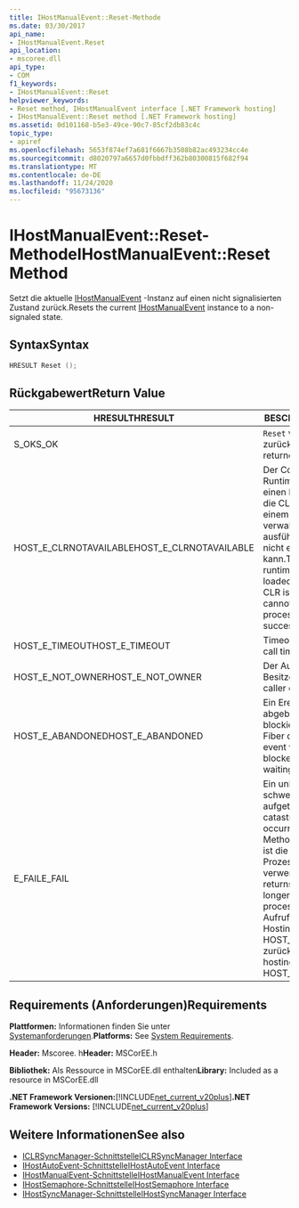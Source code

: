 ```yaml
---
title: IHostManualEvent::Reset-Methode
ms.date: 03/30/2017
api_name:
- IHostManualEvent.Reset
api_location:
- mscoree.dll
api_type:
- COM
f1_keywords:
- IHostManualEvent::Reset
helpviewer_keywords:
- Reset method, IHostManualEvent interface [.NET Framework hosting]
- IHostManualEvent::Reset method [.NET Framework hosting]
ms.assetid: 0d101168-b5e3-49ce-90c7-85cf2db83c4c
topic_type:
- apiref
ms.openlocfilehash: 5653f874ef7a681f6667b3508b82ac493234cc4e
ms.sourcegitcommit: d8020797a6657d0fbbdff362b80300815f682f94
ms.translationtype: MT
ms.contentlocale: de-DE
ms.lasthandoff: 11/24/2020
ms.locfileid: "95673136"
---
```

# <a name="ihostmanualeventreset-method"></a><span data-ttu-id="7e6f4-102">IHostManualEvent::Reset-Methode</span><span class="sxs-lookup"><span data-stu-id="7e6f4-102">IHostManualEvent::Reset Method</span></span>

<span data-ttu-id="7e6f4-103">Setzt die aktuelle [IHostManualEvent](ihostmanualevent-interface.md) -Instanz auf einen nicht signalisierten Zustand zurück.</span><span class="sxs-lookup"><span data-stu-id="7e6f4-103">Resets the current [IHostManualEvent](ihostmanualevent-interface.md) instance to a non-signaled state.</span></span>  
  
## <a name="syntax"></a><span data-ttu-id="7e6f4-104">Syntax</span><span class="sxs-lookup"><span data-stu-id="7e6f4-104">Syntax</span></span>  
  
```cpp  
HRESULT Reset ();  
```  
  
## <a name="return-value"></a><span data-ttu-id="7e6f4-105">Rückgabewert</span><span class="sxs-lookup"><span data-stu-id="7e6f4-105">Return Value</span></span>  
  
|<span data-ttu-id="7e6f4-106">HRESULT</span><span class="sxs-lookup"><span data-stu-id="7e6f4-106">HRESULT</span></span>|<span data-ttu-id="7e6f4-107">BESCHREIBUNG</span><span class="sxs-lookup"><span data-stu-id="7e6f4-107">Description</span></span>|  
|-------------|-----------------|  
|<span data-ttu-id="7e6f4-108">S_OK</span><span class="sxs-lookup"><span data-stu-id="7e6f4-108">S_OK</span></span>|<span data-ttu-id="7e6f4-109">`Reset` wurde erfolgreich zurückgegeben.</span><span class="sxs-lookup"><span data-stu-id="7e6f4-109">`Reset` returned successfully.</span></span>|  
|<span data-ttu-id="7e6f4-110">HOST_E_CLRNOTAVAILABLE</span><span class="sxs-lookup"><span data-stu-id="7e6f4-110">HOST_E_CLRNOTAVAILABLE</span></span>|<span data-ttu-id="7e6f4-111">Der Common Language Runtime (CLR) wurde nicht in einen Prozess geladen, oder die CLR befindet sich in einem Zustand, in dem Sie verwalteten Code nicht ausführen oder den-Befehl nicht erfolgreich verarbeiten kann.</span><span class="sxs-lookup"><span data-stu-id="7e6f4-111">The common language runtime (CLR) has not been loaded into a process, or the CLR is in a state in which it cannot run managed code or process the call successfully.</span></span>|  
|<span data-ttu-id="7e6f4-112">HOST_E_TIMEOUT</span><span class="sxs-lookup"><span data-stu-id="7e6f4-112">HOST_E_TIMEOUT</span></span>|<span data-ttu-id="7e6f4-113">Timeout des Aufrufes.</span><span class="sxs-lookup"><span data-stu-id="7e6f4-113">The call timed out.</span></span>|  
|<span data-ttu-id="7e6f4-114">HOST_E_NOT_OWNER</span><span class="sxs-lookup"><span data-stu-id="7e6f4-114">HOST_E_NOT_OWNER</span></span>|<span data-ttu-id="7e6f4-115">Der Aufrufer ist nicht Besitzer der Sperre.</span><span class="sxs-lookup"><span data-stu-id="7e6f4-115">The caller does not own the lock.</span></span>|  
|<span data-ttu-id="7e6f4-116">HOST_E_ABANDONED</span><span class="sxs-lookup"><span data-stu-id="7e6f4-116">HOST_E_ABANDONED</span></span>|<span data-ttu-id="7e6f4-117">Ein Ereignis wurde abgebrochen, während ein blockierter Thread oder eine Fiber darauf wartete.</span><span class="sxs-lookup"><span data-stu-id="7e6f4-117">An event was canceled while a blocked thread or fiber was waiting on it.</span></span>|  
|<span data-ttu-id="7e6f4-118">E_FAIL</span><span class="sxs-lookup"><span data-stu-id="7e6f4-118">E_FAIL</span></span>|<span data-ttu-id="7e6f4-119">Ein unbekannter schwerwiegender Fehler ist aufgetreten.</span><span class="sxs-lookup"><span data-stu-id="7e6f4-119">An unknown catastrophic failure occurred.</span></span> <span data-ttu-id="7e6f4-120">Wenn eine Methode E_FAIL zurückgibt, ist die CLR innerhalb des Prozesses nicht mehr verwendbar.</span><span class="sxs-lookup"><span data-stu-id="7e6f4-120">When a method returns E_FAIL, the CLR is no longer usable within the process.</span></span> <span data-ttu-id="7e6f4-121">Nachfolgende Aufrufe von Hostingmethoden geben HOST_E_CLRNOTAVAILABLE zurück.</span><span class="sxs-lookup"><span data-stu-id="7e6f4-121">Subsequent calls to hosting methods return HOST_E_CLRNOTAVAILABLE.</span></span>|  
  
## <a name="requirements"></a><span data-ttu-id="7e6f4-122">Requirements (Anforderungen)</span><span class="sxs-lookup"><span data-stu-id="7e6f4-122">Requirements</span></span>  

 <span data-ttu-id="7e6f4-123">**Plattformen:** Informationen finden Sie unter [Systemanforderungen](../../get-started/system-requirements.md).</span><span class="sxs-lookup"><span data-stu-id="7e6f4-123">**Platforms:** See [System Requirements](../../get-started/system-requirements.md).</span></span>  
  
 <span data-ttu-id="7e6f4-124">**Header:** Mscoree. h</span><span class="sxs-lookup"><span data-stu-id="7e6f4-124">**Header:** MSCorEE.h</span></span>  
  
 <span data-ttu-id="7e6f4-125">**Bibliothek:** Als Ressource in MSCorEE.dll enthalten</span><span class="sxs-lookup"><span data-stu-id="7e6f4-125">**Library:** Included as a resource in MSCorEE.dll</span></span>  
  
 <span data-ttu-id="7e6f4-126">**.NET Framework Versionen:**[!INCLUDE[net_current_v20plus](../../../../includes/net-current-v20plus-md.md)]</span><span class="sxs-lookup"><span data-stu-id="7e6f4-126">**.NET Framework Versions:** [!INCLUDE[net_current_v20plus](../../../../includes/net-current-v20plus-md.md)]</span></span>  
  
## <a name="see-also"></a><span data-ttu-id="7e6f4-127">Weitere Informationen</span><span class="sxs-lookup"><span data-stu-id="7e6f4-127">See also</span></span>

- [<span data-ttu-id="7e6f4-128">ICLRSyncManager-Schnittstelle</span><span class="sxs-lookup"><span data-stu-id="7e6f4-128">ICLRSyncManager Interface</span></span>](iclrsyncmanager-interface.md)
- [<span data-ttu-id="7e6f4-129">IHostAutoEvent-Schnittstelle</span><span class="sxs-lookup"><span data-stu-id="7e6f4-129">IHostAutoEvent Interface</span></span>](ihostautoevent-interface.md)
- [<span data-ttu-id="7e6f4-130">IHostManualEvent-Schnittstelle</span><span class="sxs-lookup"><span data-stu-id="7e6f4-130">IHostManualEvent Interface</span></span>](ihostmanualevent-interface.md)
- [<span data-ttu-id="7e6f4-131">IHostSemaphore-Schnittstelle</span><span class="sxs-lookup"><span data-stu-id="7e6f4-131">IHostSemaphore Interface</span></span>](ihostsemaphore-interface.md)
- [<span data-ttu-id="7e6f4-132">IHostSyncManager-Schnittstelle</span><span class="sxs-lookup"><span data-stu-id="7e6f4-132">IHostSyncManager Interface</span></span>](ihostsyncmanager-interface.md)
